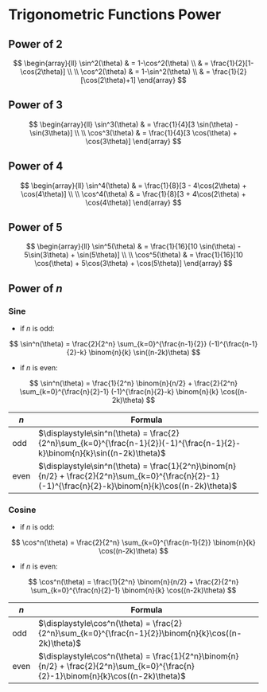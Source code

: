 # Trigonometric Functions Power

## Power of 2

$$
\begin{array}{ll}
\sin^2(\theta) & = 1-\cos^2(\theta)
\\
& = \frac{1}{2}[1-\cos(2\theta)]
\\
\\
\cos^2(\theta) & = 1-\sin^2(\theta)
\\
& = \frac{1}{2}[\cos(2\theta)+1]
\end{array}
$$

## Power of 3

$$
\begin{array}{ll}
\sin^3(\theta) & =
\frac{1}{4}[3 \sin(\theta) - \sin(3\theta)]
\\
\\
\cos^3(\theta) & =
\frac{1}{4}[3 \cos(\theta) + \cos(3\theta)]
\end{array}
$$

## Power of 4

$$
\begin{array}{ll}
\sin^4(\theta) & =
\frac{1}{8}[3 - 4\cos(2\theta) + \cos(4\theta)]
\\
\\
\cos^4(\theta) & =
\frac{1}{8}[3 + 4\cos(2\theta) + \cos(4\theta)]
\end{array}
$$

## Power of 5

$$
\begin{array}{ll}
\sin^5(\theta) & =
\frac{1}{16}[10 \sin(\theta) - 5\sin(3\theta) + \sin(5\theta)]
\\
\\
\cos^5(\theta) & =
\frac{1}{16}[10 \cos(\theta) + 5\cos(3\theta) + \cos(5\theta)]
\end{array}
$$

## Power of $n$

### Sine

- if $n$ is odd:

$$
\sin^n(\theta) = \frac{2}{2^n}
\sum_{k=0}^{\frac{n-1}{2}}
(-1)^{\frac{n-1}{2}-k}
\binom{n}{k}
\sin((n-2k)\theta)
$$

- if $n$ is even:

$$
\sin^n(\theta) = \frac{1}{2^n}
\binom{n}{n/2} +
\frac{2}{2^n}
\sum_{k=0}^{\frac{n}{2}-1}
(-1)^{\frac{n}{2}-k}
\binom{n}{k}
\cos((n-2k)\theta)
$$

| $n$ | Formula |
|--|--|
| odd | $\displaystyle\sin^n(\theta) = \frac{2}{2^n}\sum_{k=0}^{\frac{n-1}{2}}(-1)^{\frac{n-1}{2}-k}\binom{n}{k}\sin((n-2k)\theta)$ |
| even | $\displaystyle\sin^n(\theta) = \frac{1}{2^n}\binom{n}{n/2} + \frac{2}{2^n}\sum_{k=0}^{\frac{n}{2}-1}(-1)^{\frac{n}{2}-k}\binom{n}{k}\cos((n-2k)\theta)$ |

### Cosine

- if $n$ is odd:

$$
\cos^n(\theta) =
\frac{2}{2^n}
\sum_{k=0}^{\frac{n-1}{2}}
\binom{n}{k}
\cos((n-2k)\theta)
$$

- if $n$ is even:

$$
\cos^n(\theta) =
\frac{1}{2^n}
\binom{n}{n/2} +
\frac{2}{2^n}
\sum_{k=0}^{\frac{n}{2}-1}
\binom{n}{k}
\cos((n-2k)\theta)
$$

| $n$ | Formula |
|--|--|
| odd | $\displaystyle\cos^n(\theta) = \frac{2}{2^n}\sum_{k=0}^{\frac{n-1}{2}}\binom{n}{k}\cos((n-2k)\theta)$ |
| even | $\displaystyle\cos^n(\theta) = \frac{1}{2^n}\binom{n}{n/2} + \frac{2}{2^n}\sum_{k=0}^{\frac{n}{2}-1}\binom{n}{k}\cos((n-2k)\theta)$ |
